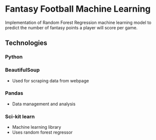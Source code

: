 # Fantasy Football Machine Learning

Implementation of Random Forest Regression machine learning model to predict the number of fantasy points a player will score per game.

## Technologies

### Python

### BeautifulSoup
* Used for scraping data from webpage

### Pandas
* Data management and analysis

### Sci-kit learn
* Machine learning library
* Uses random forest regressor
